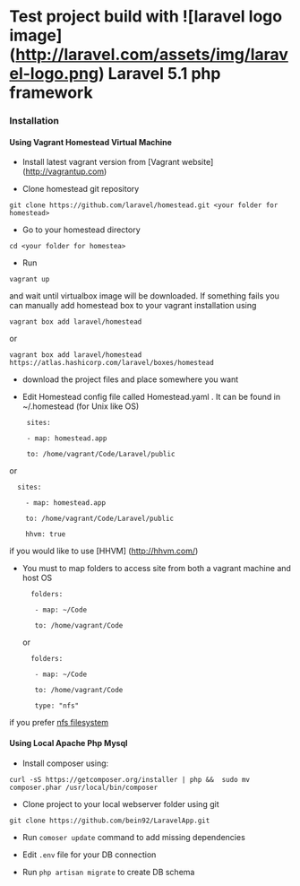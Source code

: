 # Test project build with ![laravel logo image] (http://laravel.com/assets/img/laravel-logo.png) Laravel 5.1 php framework

### Installation
 
#### Using Vagrant Homestead Virtual Machine
 
 * Install latest vagrant version from [Vagrant website] (http://vagrantup.com)
 
 * Clone homestead git repository
 
 ```
 git clone https://github.com/laravel/homestead.git <your folder for homestead>
 ```
 
 * Go to your homestead directory
 
 ```
 cd <your folder for homestea>
 ```
 
 * Run
 ```
 vagrant up
 ```
 and wait until virtualbox image will be downloaded. If something fails you can manually add homestead box to your vagrant installation using 
 ```
 vagrant box add laravel/homestead
 ```
  or  
 ```
 vagrant box add laravel/homestead https://atlas.hashicorp.com/laravel/boxes/homestead
 ```
 * download the project files and place somewhere you want
 
 * Edit Homestead config file called Homestead.yaml .
It can be found in ~/.homestead (for Unix like OS)
 

        sites:  
  
        - map: homestead.app
      
        to: /home/vagrant/Code/Laravel/public
        
 or
   
      sites:  
  
        - map: homestead.app
      
        to: /home/vagrant/Code/Laravel/public
        
        hhvm: true
  
  
  if you would like to use [HHVM] (http://hhvm.com/)

* You must to map folders to access site from both a vagrant machine and host OS
  
        folders:  
      
         - map: ~/Code
          
         to: /home/vagrant/Code
         
  or
  
        folders:  
      
         - map: ~/Code
          
         to: /home/vagrant/Code
         
         type: "nfs"
         
 if you prefer [nfs filesystem](http://docs.vagrantup.com/v2/synced-folders/nfs.html)
 
#### Using Local Apache Php Mysql
 
 * Install composer using:
 
 ```
 curl -sS https://getcomposer.org/installer | php &&  sudo mv composer.phar /usr/local/bin/composer
 ```
 
 * Clone project to your local webserver folder using git
 ```
 git clone https://github.com/bein92/LaravelApp.git
 ```
 
 * Run ``` comoser update ``` command to add missing dependencies
 
 * Edit ``.env`` file for your DB connection
 
 * Run ``php artisan migrate`` to create DB schema